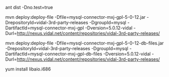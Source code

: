 ant dist -Dno.test=true

mvn deploy:deploy-file -Dfile=mysql-connector-mxj-gpl-5-0-12.jar -DrepositoryId=vidal-3rd-party-releases -DgroupId=mysql -DartifactId=mysql-connector-mxj-gpl -Dversion=5.0.12-vidal -Durl=http://nexus.vidal.net/content/repositories/vidal-3rd-party-releases/

mvn deploy:deploy-file -Dfile=mysql-connector-mxj-gpl-5-0-12-db-files.jar -DrepositoryId=vidal-3rd-party-releases -DgroupId=mysql -DartifactId=mysql-connector-mxj-gpl-db-files -Dversion=5.0.12-vidal -Durl=http://nexus.vidal.net/content/repositories/vidal-3rd-party-releases/

yum install libaio.i686
